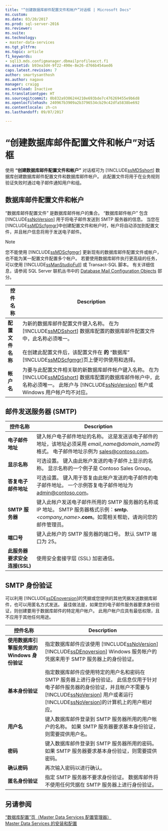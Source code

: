 ```yaml
---
title: "“创建数据库邮件配置文件和帐户”对话框 | Microsoft Docs"
ms.custom: 
ms.date: 03/20/2017
ms.prod: sql-server-2016
ms.reviewer: 
ms.suite: 
ms.technology:
- master-data-services
ms.tgt_pltfrm: 
ms.topic: article
f1_keywords:
- sql13.mds.configmanager.dbmailprofileacct.f1
ms.assetid: b93ea3d4-9f22-490e-8e26-d766b454aed6
caps.latest.revision: 7
author: smartysanthosh
ms.author: nagavo
manager: craigg
ms.workload: Inactive
ms.translationtype: HT
ms.sourcegitcommit: 0b832a9306244210e693bde7c476269455e9b6d8
ms.openlocfilehash: 240967b3909a2b3796534cb29c42dfa5838be692
ms.contentlocale: zh-cn
ms.lasthandoff: 09/07/2017

---
```

# <a name="create-database-mail-profile-and-account-dialog-box"></a>“创建数据库邮件配置文件和帐户”对话框
  使用 **“创建数据库邮件配置文件和帐户”** 对话框可为 [!INCLUDE[ssMDSshort](../includes/ssmdsshort-md.md)] 数据库创建数据库邮件配置文件和数据库邮件帐户。 此配置文件将用于在业务规则验证失败时通过电子邮件通知用户和组。  
  
## <a name="database-mail-profile-and-account"></a>数据库邮件配置文件和帐户  
 “数据库邮件配置文件”  是数据库邮件帐户的集合。 “数据库邮件帐户”  包含 [!INCLUDE[ssNoVersion](../includes/ssnoversion-md.md)] 用于将电子邮件发送到 SMTP 服务器的信息。 当您在 [!INCLUDE[ssMDScfgmgr](../includes/ssmdscfgmgr-md.md)]中创建配置文件和帐户时，帐户将自动添加到配置文件，并且帐户信息将用于发送电子邮件。  
  
> [!NOTE]  
>  您不能使用 [!INCLUDE[ssMDScfgmgr](../includes/ssmdscfgmgr-md.md)] 更新现有的数据库邮件配置文件或帐户，也不能为某一配置文件配置多个帐户。 若要使用数据库邮件执行更高级的任务，可以使用 [!INCLUDE[ssManStudioFull](../includes/ssmanstudiofull-md.md)] 或 Transact-SQL 脚本。 有关详细信息，请参阅 SQL Server 联机丛书中的 [Database Mail Configuration Objects](../relational-databases/database-mail/database-mail-configuration-objects.md) 部分。  
  
|控件名称|Description|  
|------------------|-----------------|  
|**配置文件名称**|为新的数据库邮件配置文件键入名称。 在为 [!INCLUDE[ssMDSshort](../includes/ssmdsshort-md.md)] 数据库配置的数据库邮件配置文件中，此名称必须唯一。<br /><br /> 在创建此配置文件后，该配置文件在 **的** “数据库” [!INCLUDE[ssMDScfgmgr](../includes/ssmdscfgmgr-md.md)]页上便可供使用和选择。|  
|**帐户名**|为要与此配置文件相关联的新数据库邮件帐户键入名称。 在为 [!INCLUDE[ssMDSshort](../includes/ssmdsshort-md.md)] 数据库配置的数据库邮件帐户中，此名称必须唯一。 此帐户与 [!INCLUDE[ssNoVersion](../includes/ssnoversion-md.md)] 帐户或 Windows 用户帐户均不对应。|  
  
## <a name="outgoing-smtp-mail-server"></a>邮件发送服务器 (SMTP)  
  
|控件名称|Description|  
|------------------|-----------------|  
|**电子邮件地址**|键入帐户电子邮件地址的名称。 这是发送该电子邮件的地址，该地址必须采用 *email_name*@*domain_name*的格式。 电子邮件地址示例为 sales@contoso.com。|  
|**显示名称**|可选设置。 键入由此帐户发送的电子邮件上显示的名称。 显示名称的一个例子是 Contoso Sales Group。|  
|**答复电子邮件地址**|可选设置。 键入用于答复由此帐户发送的电子邮件的电子邮件地址。 一个示例答复电子邮件地址为 admin@contoso.com。|  
|**SMTP 服务器**|键入此帐户发送电子邮件所用的 SMTP 服务器的名称或 IP 地址。 SMTP 服务器格式示例：**smtp.***<company_name>***.com**。如需相关帮助，请询问您的邮件管理员。|  
|**端口号**|键入此帐户的 SMTP 服务器的端口号。 默认 SMTP 端口为 25。|  
|**此服务器要求安全连接(SSL)**|使用安全套接字层 (SSL) 加密通信。|  
  
## <a name="smtp-authentication"></a>SMTP 身份验证  
 可以利用 [!INCLUDE[ssDEnoversion](../includes/ssdenoversion-md.md)]的凭据或您提供的其他凭据发送数据库邮件，也可以用匿名方式发送。 最佳做法是，如果您的电子邮件服务器要求身份验证，则创建要用于数据库邮件的特定用户帐户。 此用户帐户应具有最低权限，且不应用于其他任何用途。  
  
|控件名称|Description|  
|------------------|-----------------|  
|**使用数据库引擎服务凭据的 Windows 身份验证**|指定数据库邮件应该使用 [!INCLUDE[ssNoVersion](../includes/ssnoversion-md.md)] [!INCLUDE[ssDEnoversion](../includes/ssdenoversion-md.md)] Windows 服务帐户的凭据来用于 SMTP 服务器上的身份验证。|  
|**基本身份验证**|指定数据库邮件应使用特定的用户名和密码在 SMTP 服务器上进行身份验证。 此信息仅用于针对电子邮件服务器的身份验证，并且帐户不需要与 [!INCLUDE[ssNoVersion](../includes/ssnoversion-md.md)] 用户或者运行 [!INCLUDE[ssNoVersion](../includes/ssnoversion-md.md)]的计算机上的用户相对应。|  
|**用户名**|键入数据库邮件登录到 SMTP 服务器所用的用户帐户的名称。 如果 SMTP 服务器要求基本身份验证，则需要提供用户名。|  
|**密码**|键入数据库邮件登录到 SMTP 服务器所用的密码。 如果 SMTP 服务器要求基本身份验证，则需要提供密码。|  
|**确认密码**|再次输入密码以进行确认。|  
|**匿名身份验证**|指定 SMTP 服务器不要求身份验证。 数据库邮件将不使用任何凭据在 SMTP 服务器上进行身份验证。|  
  
## <a name="see-also"></a>另请参阅  
 [“数据库配置”页（Master Data Services 配置管理器）](../master-data-services/database-configuration-page-master-data-services-configuration-manager.md)   
[Master Data Services 的安装和配置](../master-data-services/master-data-services-installation-and-configuration.md)
  
  

